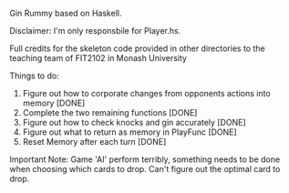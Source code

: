 Gin Rummy based on Haskell.

Disclaimer: I'm only responsbile for Player.hs.

Full credits for the skeleton code provided in other directories to the teaching team of FIT2102 in Monash University


Things to do:

1) Figure out how to corporate changes from opponents actions into memory [DONE]
2) Complete the two remaining functions [DONE]
3) Figure out how to check knocks and gin accurately [DONE]
4) Figure out what to return as memory in PlayFunc [DONE]
5) Reset Memory after each turn [DONE]


Important Note: Game 'AI' perform terribly, something needs to be done when choosing which cards to drop.
Can't figure out the optimal card to drop.
